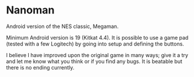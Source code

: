 # Nanoman
Android version of the NES classic, Megaman.

Minimum Android version is 19 (Kitkat 4.4).
It is possible to use a game pad (tested with a few Logitech) by going into setup and defining the buttons.

I believe I have improved upon the original game in many ways; give it a try and let me know what you think or if you find any bugs. It is beatable but there is no ending currently.
